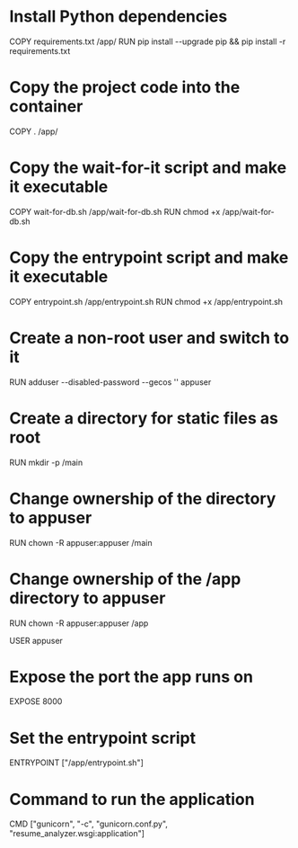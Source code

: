 # Install Python dependencies
COPY requirements.txt /app/
RUN pip install --upgrade pip && pip install -r requirements.txt

# Copy the project code into the container
COPY . /app/

# Copy the wait-for-it script and make it executable
COPY wait-for-db.sh /app/wait-for-db.sh
RUN chmod +x /app/wait-for-db.sh

# Copy the entrypoint script and make it executable
COPY entrypoint.sh /app/entrypoint.sh
RUN chmod +x /app/entrypoint.sh

# Create a non-root user and switch to it
RUN adduser --disabled-password --gecos '' appuser

# Create a directory for static files as root
RUN mkdir -p /main

# Change ownership of the directory to appuser
RUN chown -R appuser:appuser /main

# Change ownership of the /app directory to appuser
RUN chown -R appuser:appuser /app

USER appuser

# Expose the port the app runs on
EXPOSE 8000

# Set the entrypoint script
ENTRYPOINT ["/app/entrypoint.sh"]

# Command to run the application
CMD ["gunicorn", "-c", "gunicorn.conf.py", "resume_analyzer.wsgi:application"]